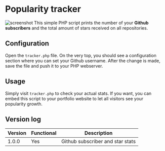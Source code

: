 # Popularity tracker
![screenshot](https://github.com/user-attachments/assets/3cb96efa-1ccb-4ff8-928b-0f5fa1fd9565)
This simple PHP script prints the number of your **Github subscribers** and the total amount of stars received on all repositories. 

## Configuration
Open the `tracker.php` file. On the very top, you should see a configuration section where you can set your Github username. After the change is made, save the file and push it to your PHP webserver. 

## Usage
Simply visit `tracker.php` to check your actual stats. If you want, you can embed this script to your portfolio website to let all visitors see your popularity growth. 

## Version log
| Version | Functional | Description                      |
|---------|------------|----------------------------------|
| 1.0.0   | Yes        | Github subscriber and star stats |
